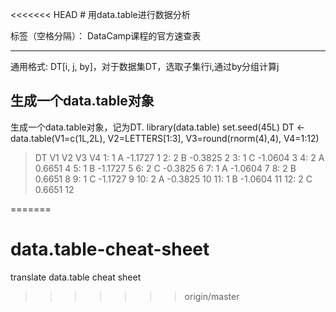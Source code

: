 <<<<<<< HEAD
﻿# 用data.table进行数据分析

标签（空格分隔）： DataCamp课程的官方速查表

---

通用格式: DT[i, j, by]，对于数据集DT，选取子集行i,通过by分组计算j
## 生成一个data.table对象
生成一个data.table对象，记为DT.
library(data.table)
set.seed(45L)
DT <- data.table(V1=c(1L,2L),
V2=LETTERS[1:3],
V3=round(rnorm(4),4),
V4=1:12)
> DT
V1 V2 V3 V4
1: 1 A -1.1727 1
2: 2 B -0.3825 2
3: 1 C -1.0604 3
4: 2 A 0.6651 4
5: 1 B -1.1727 5
6: 2 C -0.3825 6
7: 1 A -1.0604 7
8: 2 B 0.6651 8
9: 1 C -1.1727 9
10: 2 A -0.3825 10
11: 1 B -1.0604 11
12: 2 C 0.6651 12




=======
# data.table-cheat-sheet
translate data.table cheat sheet
>>>>>>> origin/master
